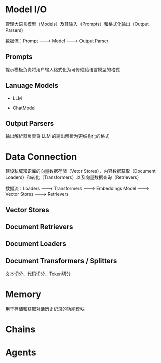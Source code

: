 # Model I/O

管理大语言模型（Models）及其输入（Prompts）和格式化输出（Output Parsers）

数据流：Prompt ---> Model ---> Output Parser

## Prompts

提示模板负责将用户输入格式化为可传递给语言模型的格式

## Lanuage Models

- LLM

- ChatModel

## Output Parsers

输出解析器负责将 LLM 的输出解析为更结构化的格式

# Data Connection

建设私域知识库的向量数据存储（Vetor Stores）、内容数据获取（Document Loaders）和转化（Transformers）以及向量数据查询（Retrievers）

数据流：Loaders ---> Transformers ---> Embeddings Model ---> Vector Stores ---> Retrievers

## Vector Stores

## Document Retrievers

## Document Loaders

## Document Transformers / Splitters

文本切分、代码切分、Token切分

# Memory

用于存储和获取对话历史记录的功能模块

# Chains

# Agents